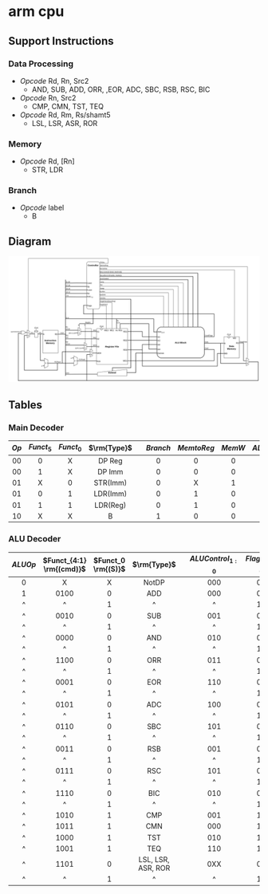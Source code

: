 # arm cpu

## Support Instructions

### Data Processing

* *Opcode* Rd, Rn, Src2
  * AND, SUB, ADD, ORR, ,EOR, ADC, SBC, RSB, RSC, BIC
* *Opcode* Rn, Src2
  * CMP, CMN, TST, TEQ
* *Opcode* Rd, Rm, Rs/shamt5
  * LSL, LSR, ASR, ROR

### Memory

* *Opcode* Rd, [Rn]
  * STR, LDR

### Branch

* *Opcode* label
  * B

## Diagram

![arm_cpu_diagram](./asset/arm_cpu_diagram.drawio.png "画像タイトル")

## Tables

### Main Decoder

| $Op$  | $Funct_5$ | $Funct_0$ | $\rm{Type}$ |     | $Branch$ | $MemtoReg$ | $MemW$ | $ALUSrc$ | $ImmSrc$ | $RegW$ | $RegSrc$ | $ALUOp$ |
| :---: | :-------: | :-------: | :---------: | --- | :------: | :--------: | :----: | :------: | :------: | :----: | :------: | :-----: |
|  00   |     0     |     X     |   DP Reg    |     |    0     |     0      |   0    |    0     |    XX    |   1    |    00    |    1    |
|  00   |     1     |     X     |   DP Imm    |     |    0     |     0      |   0    |    1     |    00    |   1    |    X0    |    1    |
|  01   |     X     |     0     |  STR(Imm)   |     |    0     |     X      |   1    |    1     |    01    |   0    |    10    |    0    |
|  01   |     0     |     1     |  LDR(Imm)   |     |    0     |     1      |   0    |    1     |    01    |   1    |    X0    |    0    |
|  01   |     1     |     1     |  LDR(Reg)   |     |    0     |     1      |   0    |    0     |    01    |   1    |    00    |    0    |
|  10   |     X     |     X     |      B      |     |    1     |     0      |   0    |    1     |    10    |   0    |    X1    |    0    |

### ALU Decoder

| $ALUOp$ | $Funct_{4:1} \rm{(cmd)}$ | $Funct_0 \rm{(S)}$ |    $\rm{Type}$     |     | $ALUControl_{1:0}$ | $FlagW_{1:0}$ | $NoWrite$ | $Shift$ | $Swap$ | $inv$ |
| :-----: | :----------------------: | :----------------: | :----------------: | --- | :----------------: | :-----------: | :-------: | :-----: | :----: | :---: |
|    0    |            X             |         X          |       NotDP        |     |        000         |      00       |     0     |    0    |   0    |   0   |
|    1    |           0100           |         0          |        ADD         |     |        000         |      00       |     0     |    0    |   0    |   0   |
|    ^    |            ^             |         1          |         ^          |     |         ^          |      11       |     0     |    0    |   0    |   0   |
|    ^    |           0010           |         0          |        SUB         |     |        001         |      00       |     0     |    0    |   0    |   0   |
|    ^    |            ^             |         1          |         ^          |     |         ^          |      11       |     0     |    0    |   0    |   0   |
|    ^    |           0000           |         0          |        AND         |     |        010         |      00       |     0     |    0    |   0    |   0   |
|    ^    |            ^             |         1          |         ^          |     |         ^          |      10       |     0     |    0    |   0    |   0   |
|    ^    |           1100           |         0          |        ORR         |     |        011         |      00       |     0     |    0    |   0    |   0   |
|    ^    |            ^             |         1          |         ^          |     |         ^          |      10       |     0     |    0    |   0    |   0   |
|    ^    |           0001           |         0          |        EOR         |     |        110         |      00       |     0     |    0    |   0    |   0   |
|    ^    |            ^             |         1          |         ^          |     |         ^          |      10       |     0     |    0    |   0    |   0   |
|    ^    |           0101           |         0          |        ADC         |     |        100         |      00       |     0     |    0    |   0    |   0   |
|    ^    |            ^             |         1          |         ^          |     |         ^          |      11       |     0     |    0    |   0    |   0   |
|    ^    |           0110           |         0          |        SBC         |     |        101         |      00       |     0     |    0    |   0    |   0   |
|    ^    |            ^             |         1          |         ^          |     |         ^          |      11       |     0     |    0    |   0    |   0   |
|    ^    |           0011           |         0          |        RSB         |     |        001         |      00       |     0     |    0    |   1    |   0   |
|    ^    |            ^             |         1          |         ^          |     |         ^          |      11       |     0     |    0    |   1    |   0   |
|    ^    |           0111           |         0          |        RSC         |     |        101         |      00       |     0     |    0    |   1    |   0   |
|    ^    |            ^             |         1          |         ^          |     |         ^          |      11       |     0     |    0    |   1    |   0   |
|    ^    |           1110           |         0          |        BIC         |     |        010         |      00       |     0     |    0    |   0    |   1   |
|    ^    |            ^             |         1          |         ^          |     |         ^          |      10       |     0     |    0    |   0    |   1   |
|    ^    |           1010           |         1          |        CMP         |     |        001         |      11       |     1     |    0    |   0    |   0   |
|    ^    |           1011           |         1          |        CMN         |     |        000         |      11       |     1     |    0    |   0    |   0   |
|    ^    |           1000           |         1          |        TST         |     |        010         |      10       |     1     |    0    |   0    |   0   |
|    ^    |           1001           |         1          |        TEQ         |     |        110         |      10       |     1     |    0    |   0    |   0   |
|    ^    |           1101           |         0          | LSL, LSR, ASR, ROR |     |        0XX         |      00       |     0     |    1    |   0    |   0   |
|    ^    |            ^             |         1          |         ^          |     |         ^          |      10       |     0     |    1    |   0    |   0   |
